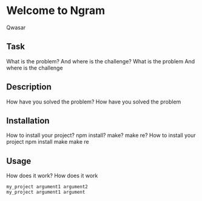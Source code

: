 # Welcome to Ngram
Qwasar

## Task
What is the problem? And where is the challenge?
 What is the problem And where is the challenge

## Description
How have you solved the problem?
How have you solved the problem

## Installation
How to install your project? npm install? make? make re?
 How to install your project npm install make make re

## Usage
How does it work?
 How does it work
```
my_project argument1 argument2
my_project argument1 argument
```
